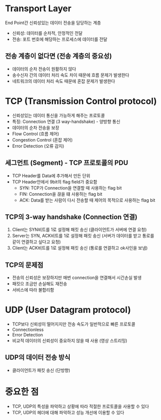 # Transport Layer

End Point간 신뢰성있는 데이터 전송을 담당하는 계층

+ 신뢰성: 데이터를 순차적, 안정적인 전달
+ 전송: 포트 번호에 해당하는 프로세스에 데이터를 전달

## 전송 계층이 없다면 (전송 계층의 중요성)

+ 데이터의 순차 전송이 원활하지 않다
+ 송수신자 간의 데이터 처리 속도 차이 때문에 흐름 문제가 발생한다
+ 네트워크의 데이터 처리 속도 때문에 혼잡 문제가 발생한다


# TCP (Transmission Control protocol)

+ 신뢰성있는 데이터 통신을 가능하게 해주는 프로토콜
+ 특징: Connection 연결 (3 way-handshake) - 양방향 통신
+ 데이터의 순차 전송을 보장
+ Flow Control (흐름 제어)
+ Congestion Control (혼잡 제어)
+ Error Detection (오류 감지)

## 세그먼트 (Segment) - TCP 프로토콜의 PDU

+ TCP Header를 Data에 추가해서 만든 단위
+ TCP Header안에서 9bit의 flag field가 중요함
    + SYN: TCP가 Connection을 연결할 때 사용하는 flag bit
    + FIN: Connection을 끊을 떄 사용하는 flag bit
    + ACK: Data를 받는 사람이 다시 전송할 때 제어의 목적으로 사용하는 flag bit

## TCP의 3-way handshake (Connection 연결)

1. Client는 SYN비트를 1로 설정해 패킷 송신 (클라이언트가 서버에 연결 요청)
2. Server는 SYN, ACK비트를 1로 설정해 패킷 송신 (서버가 데이터를 받고 통로를 같이 연결하고 싶다고 요청)
3. Client는 ACK비트를 1로 설정해 패킷 송신 (통로를 연결하고 ok사인을 보냄)

## TCP의 문제점

+ 전송의 신뢰성은 보장하지만 매번 connection을 연결해서 시간손실 발생
+ 패킷으 조금만 손실해도 재전송
+ 서비스에 따라 불합리함


# UDP (User Datagram protocol)

+ TCP보다 신뢰성이 떨어지지만 전송 속도가 일반적으로 빠른 프로토콜
+ Connectionless
+ Error Detection
+ 비교적 데이터의 신뢰성이 중요하지 않을 때 사용 (영상 스트리밍)

## UDP의 데이터 전송 방식

+ 클라이언트가 패킷 송신 (단방향)


# 중요한 점

+ TCP, UDP의 특성을 파악하고 상황에 따라 적절한 프로토콜을 사용할 수 있다
+ TCP, UDP의 헤더에 대해 파악하고 성능 개선에 이용할 수 있다

